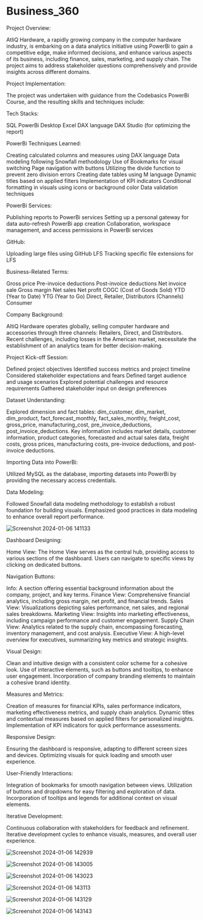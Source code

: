 # Business_360

Project Overview:

AtliQ Hardware, a rapidly growing company in the computer hardware industry, is embarking on a data analytics initiative using PowerBi to gain a competitive edge, make informed decisions, and enhance various aspects of its business, including finance, sales, marketing, and supply chain. The project aims to address stakeholder questions comprehensively and provide insights across different domains.

Project Implementation:

The project was undertaken with guidance from the Codebasics PowerBi Course, and the resulting skills and techniques include:

Tech Stacks:

SQL
PowerBi Desktop
Excel
DAX language
DAX Studio (for optimizing the report)

PowerBi Techniques Learned:

Creating calculated columns and measures using DAX language
Data modeling following Snowfall methodology
Use of Bookmarks for visual switching
Page navigation with buttons
Utilizing the divide function to prevent zero division errors
Creating date tables using M language
Dynamic titles based on applied filters
Implementation of KPI indicators
Conditional formatting in visuals using icons or background color
Data validation techniques

PowerBi Services:

Publishing reports to PowerBi services
Setting up a personal gateway for data auto-refresh
PowerBi app creation
Collaboration, workspace management, and access permissions in PowerBi services

GitHub:

Uploading large files using GitHub LFS
Tracking specific file extensions for LFS

Business-Related Terms:

Gross price
Pre-invoice deductions
Post-invoice deductions
Net invoice sale
Gross margin
Net sales
Net profit
COGC (Cost of Goods Sold)
YTD (Year to Date)
YTG (Year to Go)
Direct, Retailer, Distributors (Channels)
Consumer

Company Background:

AltiQ Hardware operates globally, selling computer hardware and accessories through three channels: Retailers, Direct, and Distributors.
Recent challenges, including losses in the American market, necessitate the establishment of an analytics team for better decision-making.

Project Kick-off Session:

Defined project objectives
Identified success metrics and project timeline
Considered stakeholder expectations and fears
Defined target audience and usage scenarios
Explored potential challenges and resource requirements
Gathered stakeholder input on design preferences

Dataset Understanding:

Explored dimension and fact tables: dim_customer, dim_market, dim_product, fact_forecast_monthly, fact_sales_monthly, freight_cost, gross_price, manufacturing_cost, pre_invoice_deductions, post_invoice_deductions.
Key information includes market details, customer information, product categories, forecasted and actual sales data, freight costs, gross prices, manufacturing costs, pre-invoice deductions, and post-invoice deductions.

Importing Data into PowerBi:

Utilized MySQL as the database, importing datasets into PowerBi by providing the necessary access credentials.

Data Modeling:

Followed Snowfall data modeling methodology to establish a robust foundation for building visuals.
Emphasized good practices in data modeling to enhance overall report performance.

![Screenshot 2024-01-06 141133](https://github.com/Mouli12346/Business_360/assets/141912332/c9e91964-adcc-41c5-9ee0-f9892c067b2f)


Dashboard Designing:

Home View:
The Home View serves as the central hub, providing access to various sections of the dashboard. Users can navigate to specific views by clicking on dedicated buttons.

Navigation Buttons:

Info: A section offering essential background information about the company, project, and key terms.
Finance View: Comprehensive financial analytics, including gross margin, net profit, and financial trends.
Sales View: Visualizations depicting sales performance, net sales, and regional sales breakdowns.
Marketing View: Insights into marketing effectiveness, including campaign performance and customer engagement.
Supply Chain View: Analytics related to the supply chain, encompassing forecasting, inventory management, and cost analysis.
Executive View: A high-level overview for executives, summarizing key metrics and strategic insights.

Visual Design:

Clean and intuitive design with a consistent color scheme for a cohesive look.
Use of interactive elements, such as buttons and tooltips, to enhance user engagement.
Incorporation of company branding elements to maintain a cohesive brand identity.

Measures and Metrics:

Creation of measures for financial KPIs, sales performance indicators, marketing effectiveness metrics, and supply chain analytics.
Dynamic titles and contextual measures based on applied filters for personalized insights.
Implementation of KPI indicators for quick performance assessments.

Responsive Design:

Ensuring the dashboard is responsive, adapting to different screen sizes and devices.
Optimizing visuals for quick loading and smooth user experience.

User-Friendly Interactions:

Integration of bookmarks for smooth navigation between views.
Utilization of buttons and dropdowns for easy filtering and exploration of data.
Incorporation of tooltips and legends for additional context on visual elements.

Iterative Development:

Continuous collaboration with stakeholders for feedback and refinement.
Iterative development cycles to enhance visuals, measures, and overall user experience.

![Screenshot 2024-01-06 142939](https://github.com/Mouli12346/Business_360/assets/141912332/86f7f258-da0d-412a-94a3-62d295a3c124)

![Screenshot 2024-01-06 143005](https://github.com/Mouli12346/Business_360/assets/141912332/0106cd43-71c1-446d-b97f-aa6445820899)

![Screenshot 2024-01-06 143023](https://github.com/Mouli12346/Business_360/assets/141912332/6360fb2b-4c51-4b1b-a625-6dd4e6527b44)

![Screenshot 2024-01-06 143113](https://github.com/Mouli12346/Business_360/assets/141912332/9e57fca5-c129-45a5-8688-8b1c3855fa28)

![Screenshot 2024-01-06 143129](https://github.com/Mouli12346/Business_360/assets/141912332/6a0f2829-51af-491e-a6f4-0cdfc92dc2c9)

![Screenshot 2024-01-06 143143](https://github.com/Mouli12346/Business_360/assets/141912332/7b011d16-318b-48a8-88a5-f3d62a00b1cb)

